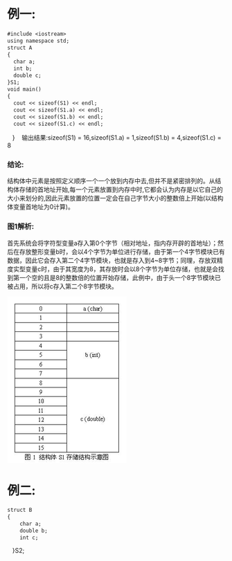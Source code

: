 # 例一:
    #include <iostream>
    using namespace std;
    struct A
    {
      char a;
      int b;
      double c;
    }S1;
    void main()
    {
      cout << sizeof(S1) << endl;
      cout << sizeof(S1.a) << endl;
      cout << sizeof(S1.b) << endl;
      cout << sizeof(S1.c) << endl;
    }
    输出结果:sizeof(S1) = 16,sizeof(S1.a) = 1,sizeof(S1.b) = 4,sizeof(S1.c) = 8
### 结论:
结构体中元素是按照定义顺序一个一个放到内存中去,但并不是紧密排列的。从结构体存储的首地址开始,每一个元素放置到内存中时,它都会认为内存是以它自己的大小来划分的,因此元素放置的位置一定会在自己字节大小的整数倍上开始(以结构体变量首地址为0计算)。    
### 图1解析:
首先系统会将字符型变量a存入第0个字节（相对地址，指内存开辟的首地址）；然后在存放整形变量b时，会以4个字节为单位进行存储，由于第一个4字节模块已有数据，因此它会存入第二个4字节模块，也就是存入到4~8字节；同理，存放双精度实型变量c时，由于其宽度为8，其存放时会以8个字节为单位存储，也就是会找到第一个空的且是8的整数倍的位置开始存储，此例中，由于头一个8字节模块已被占用，所以将c存入第二个8字节模块。


![1](https://github.com/nzhao7003/Cplusplus/blob/master/image/1.jpg)


# 例二:
    struct B
    {
        char a;
        double b;
        int c;
    }S2;
    
